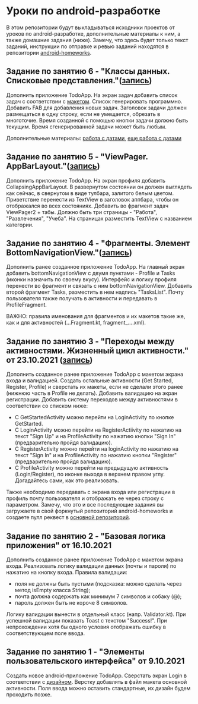 # Уроки по android-разработке
В этом репозитории будут выкладываться исходники проектов от уроков по android-разработке, дополнительные материалы к ним, а также домашние задания (ниже). Замечу, что здесь будет только текст заданий, инструкции по отправке и ревью заданий находятся в репозитории [android-homeworks](https://github.com/Student-MAD/android-homeworks).

## Задание по занятию 6 - "Классы данных. Списковые представления."([запись](https://drive.google.com/file/d/147x1VP1pBb4NEtW1kNpNHBzX39b_rKd5/view?usp=sharing))
Дополнить приложение TodoApp. На экран задач добавить список задач с соответствии с [макетом](https://www.figma.com/file/o1vbqVdvvFDiBYfIDkiior/To-Do-Mob-App-(Community)-(Copy)?node-id=1%3A233). Список генерировать программно. Добавить FAB для добавления новых задач. Заголовок задачи должен размещаться в одну строку, если не умещается, обрезать в многоточие. Время созданной с помощью кнопки задачи должно быть текущим. Время сгенерированной задачи может быть любым.

Дополнительные материалы: [работа с датами](https://www.ictdemy.com/kotlin/oop/date-and-time-in-kotlin-creating-and-formatting), [еще работа с датами](https://www.baeldung.com/kotlin/dates)

## Задание по занятию 5 - "ViewPager. AppBarLayout."([запись](https://drive.google.com/file/d/1pPW5AgFPNnKVPufKwJgw0CKazX-xLhCQ/view?usp=sharing))
Дополнить приложение TodoApp. На экран профиля добавить CollapsingAppBarLayout. В развернутом состоянии он должен выглядеть как сейчас, в свернутом в виде тулбара, залитого белым цветом. Приветствие перенести из TextView в заголовок аппбара, чтобы он отображался во всех состояниях. Добавить во фрагмент задач ViewPager2 + табы. Должно быть три страницы - "Работа", "Развлечения", "Учеба". На страницах разместить TextView с названием категории.

## Задание по занятию 4 - "Фрагменты. Элемент BottomNavigationView."([запись](https://drive.google.com/file/d/1GvsAF3DMv32xdtq30mhWtzYWr3Icn0ob/view?usp=sharing))
Дополнить ранее созданное приложение TodoApp. На главный экран добавить bottomNavigationView с двумя пунктами - Profile и Tasks (иконки назначить по своему вкусу). Интерфейс и логику профиля перенести во фрагмент и связать с ним bottomNavigationView. Добавить второй фрагмент Tasks, разместить в нем надпись "TasksList". Почту пользователя также получать в активности и передавать в ProfileFragment.

ВАЖНО: правила именования для фрагментов и их макетов такие же, как и для активностей (...Fragment.kt, fragment_....xml).

## Задание по занятию 3 - "Переходы между активностями. Жизненный цикл активности." от 23.10.2021 ([запись](https://drive.google.com/file/d/12KCXTnErWW6qIpCuK_cidFvakODzgkyf/view))

Дополнить созданное ранее приложение TodoApp с макетом экрана входа и валидацией. Создать остальные активности (Get Started, Register, Profile) и сверстать их макеты, если не сделали этого ранее (нижнюю часть в Profile не делать). Добавить валидацию на экран регистрации. Добавить систему переходов между активностями в соответствии со списком ниже:
- С GetStartedActivity можно перейти на LoginActivity по кнопке GetStarted.
- С LoginActivity можно перейти на RegisterActiivity по нажатию на текст "Sign Up" и на ProfileActivity по нажатию кнопки "Sign In" (предварительно пройдя валидацию).
- С RegisterActivity можно перейти на loginActivity по нажатию на текст "Sign In" и на ProfileActivity по нажатию кнопки "Register" (предварительно пройдя валидацию).
- С ProfileActivity можно перейти на предыдущую активность (Login/Register), по иконке выхода в верхнем правом углу. Догадайтесь сами, как это реализовать.

Также необходимо передавать с экрана входа или регистрации в профиль почту пользователя и отображать ее через строку с параметром.
Замечу, что это и все последующие задания вы загружаете в свой форкнутый репозиторий android-homeworks и создаете пулл реквест в [основной репозиторий](https://github.com/Student-MAD/android-homeworks).

## Задание по занятию 2 - "Базовая логика приложения" от 16.10.2021
Дополнить созданное ранее приложение TodoApp с макетом экрана входа. Реализовать логику валидации данных (почты и пароля) по нажатию на кнопку входа. 
Правила валидации:
- поля не должны быть пустыми (подсказка: можно сделать через метод isEmpty класса String);
- почта должна содержать как минимум 7 символов и собаку (@);
- пароль должен быть не короче 8 символов.

Логику валидации вынести в отдельный класс (напр. Validator.kt). При успешной валидации показать Toast с текстом "Success!". При непрохождении хотя бы одного условия отображать ошибку в соответствующем поле ввода.

## Задание по занятию 1 - "Элементы пользовательского интерфейса" от 9.10.2021
Создать новое android-приложение TodoApp. Сверстать экран Login в соответствии с [дизайном](https://www.figma.com/file/JaAxJ6PN4XzNgwHlhjZliD/To-Do-Mob-App-(Community)?node-id=1%3A182). Верстку добавлять в файл макета основной активности. Поля ввода можно оставить стандартные, их дизайн будем проходить позже.
